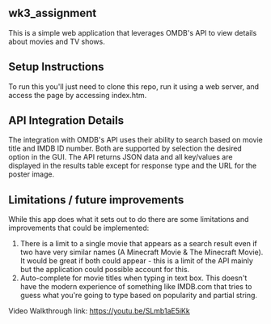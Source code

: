 ## wk3_assignment

This is a simple web application that leverages OMDB's API to view details about movies and TV shows.

## Setup Instructions

To run this you'll just need to clone this repo, run it using a web server, and access the page by accessing index.htm.

## API Integration Details

The integration with OMDB's API uses their ability to search based on movie title and IMDB ID number.  Both are supported by selection the desired option in the GUI.  The API returns JSON data and all key/values are displayed in the results table except for response type and the URL for the poster image.

## Limitations / future improvements

While this app does what it sets out to do there are some limitations and improvements that could be implemented:
1. There is a limit to a single movie that appears as a search result even if two have very similar names (A Minecraft Movie & The Minecraft Movie).  It would be great if both could appear - this is a limit of the API mainly but the application could possible account for this. 
2. Auto-complete for movie titles when typing in text box.  This doesn't have the modern experience of something like IMDB.com that tries to guess what you're going to type based on popularity and partial string.

Video Walkthrough link: https://youtu.be/SLmb1aE5iKk
